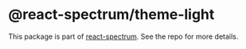 # @react-spectrum/theme-light

This package is part of [react-spectrum](https://gitlab.com/watheia/spectrum). See the repo for more details.
